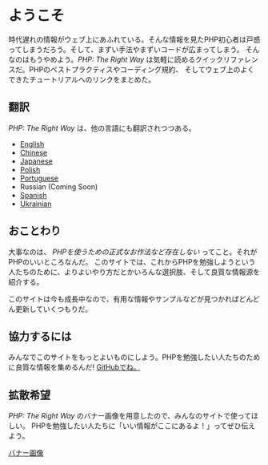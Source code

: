 # ようこそ

時代遅れの情報がウェブ上にあふれている。そんな情報を見たPHP初心者は戸惑ってしまうだろう。そして、まずい手法やまずいコードが広まってしまう。
そんなのはもうやめよう。_PHP: The Right Way_ は気軽に読めるクイックリファレンスだ。PHPのベストプラクティスやコーディング規約、
そしてウェブ上のよくできたチュートリアルへのリンクをまとめた。

## 翻訳

_PHP: The Right Way_ は、他の言語にも翻訳されつつある。

* [English](http://www.phptherightway.com)
* [Chinese](http://wulijun.github.com/php-the-right-way)
* [Japanese](http://ja.phptherightway.com)
* [Polish](http://pl.phptherightway.com/)
* [Portuguese](http://br.phptherightway.com/)
* Russian (Coming Soon)
* [Spanish](http://es.phptherightway.com)
* [Ukrainian](http://iflista.github.com/php-the-right-way/)

## おことわり

大事なのは、
_PHPを使うための正式なお作法など存在しない_ ってこと。それがPHPのいいところなんだ。
このサイトでは、これからPHPを勉強しようという人たちのために、よりよいやり方だとかいろんな選択肢、そして良質な情報源を紹介する。

このサイトは今も成長中なので、有用な情報やサンプルなどが見つかればどんどん更新していくつもりだ。

## 協力するには

みんなでこのサイトをもっとよいものにしよう。PHPを勉強したい人たちのために良質な情報を集めるんだ! [GitHubでね。][1]

## 拡散希望

_PHP: The Right Way_ のバナー画像を用意したので、みんなのサイトで使ってほしい。
PHPを勉強したい人たちに「いい情報がここにあるよ！」ってぜひ伝えよう。

[バナー画像][2]

[1]: https://github.com/codeguy/php-the-right-way/tree/gh-pages
[2]: /banners.html
